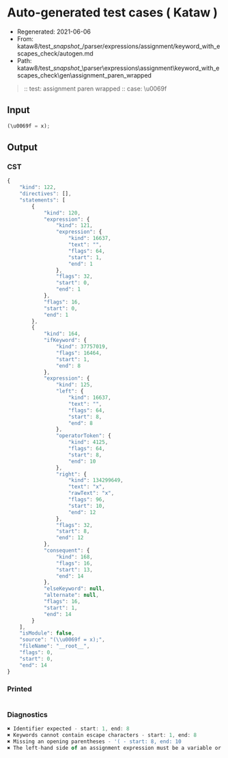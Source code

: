 # Auto-generated test cases ( Kataw )
- Regenerated: 2021-06-06
- From: kataw8/test\__snapshot__/parser/expressions/assignment/keyword_with_escapes_check/autogen.md
- Path: kataw8/test\__snapshot__\parser\expressions\assignment\keyword_with_escapes_check\gen\assignment_paren_wrapped
> :: test: assignment paren wrapped
> :: case: \u0069f
## Input

`````js
(\u0069f = x);
`````
## Output

### CST

```javascript
{
    "kind": 122,
    "directives": [],
    "statements": [
        {
            "kind": 120,
            "expression": {
                "kind": 121,
                "expression": {
                    "kind": 16637,
                    "text": "",
                    "flags": 64,
                    "start": 1,
                    "end": 1
                },
                "flags": 32,
                "start": 0,
                "end": 1
            },
            "flags": 16,
            "start": 0,
            "end": 1
        },
        {
            "kind": 164,
            "ifKeyword": {
                "kind": 37757019,
                "flags": 16464,
                "start": 1,
                "end": 8
            },
            "expression": {
                "kind": 125,
                "left": {
                    "kind": 16637,
                    "text": "",
                    "flags": 64,
                    "start": 8,
                    "end": 8
                },
                "operatorToken": {
                    "kind": 4125,
                    "flags": 64,
                    "start": 8,
                    "end": 10
                },
                "right": {
                    "kind": 134299649,
                    "text": "x",
                    "rawText": "x",
                    "flags": 96,
                    "start": 10,
                    "end": 12
                },
                "flags": 32,
                "start": 8,
                "end": 12
            },
            "consequent": {
                "kind": 168,
                "flags": 16,
                "start": 13,
                "end": 14
            },
            "elseKeyword": null,
            "alternate": null,
            "flags": 16,
            "start": 1,
            "end": 14
        }
    ],
    "isModule": false,
    "source": "(\\u0069f = x);",
    "fileName": "__root__",
    "flags": 0,
    "start": 0,
    "end": 14
}
```

### Printed

```javascript

```

### Diagnostics

```javascript
✖ Identifier expected - start: 1, end: 8
✖ Keywords cannot contain escape characters - start: 1, end: 8
✖ Missing an opening parentheses - '( - start: 8, end: 10
✖ The left-hand side of an assignment expression must be a variable or a property access - start: 8, end: 10

```

